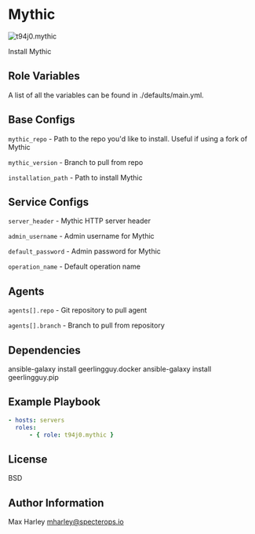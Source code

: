 Mythic
=========

![t94j0.mythic](https://img.shields.io/ansible/role/55834)

Install Mythic

Role Variables
--------------

A list of all the variables can be found in ./defaults/main.yml.

## Base Configs
`mythic_repo` - Path to the repo you'd like to install. Useful if using a fork of Mythic

`mythic_version` - Branch to pull from repo

`installation_path` - Path to install Mythic

## Service Configs
`server_header` - Mythic HTTP server header

`admin_username` - Admin username for Mythic

`default_password` - Admin password for Mythic

`operation_name` - Default operation name

## Agents
`agents[].repo` - Git repository to pull agent

`agents[].branch` - Branch to pull from repository

Dependencies
------------

ansible-galaxy install geerlingguy.docker
ansible-galaxy install geerlingguy.pip

Example Playbook
----------------

```yaml
- hosts: servers
  roles:
      - { role: t94j0.mythic }
```

License
-------

BSD

Author Information
------------------

Max Harley <mharley@specterops.io>
